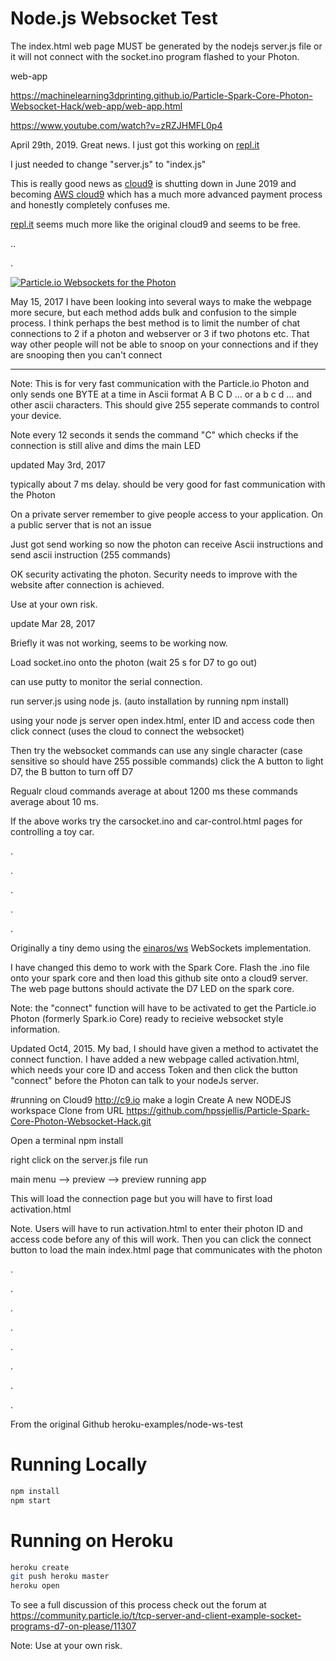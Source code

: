 # Node.js Websocket Test


The index.html web page MUST be generated by the nodejs server.js file or it will not connect with the socket.ino program flashed to your Photon. 



web-app

https://machinelearning3dprinting.github.io/Particle-Spark-Core-Photon-Websocket-Hack/web-app/web-app.html



https://www.youtube.com/watch?v=zRZJHMFL0p4




April 29th, 2019. Great news. I just got this working on [repl.it](http://repl.it)

I just needed to change "server.js" to "index.js"  

This is really good news as [cloud9](http://c9.io) is shutting down in June 2019 and becoming [AWS cloud9](https://aws.amazon.com/cloud9/) which has a much more advanced payment process and honestly completely confuses me. 

[repl.it](http://repl.it) seems much more like the original cloud9 and seems to be free.



..


.





[![Particle.io Websockets for the Photon ](http://img.youtube.com/vi/zRZJHMFL0p4/0.jpg)](https://youtu.be/zRZJHMFL0p4)








May 15, 2017
I have been looking into several ways to make the webpage more secure, but each method adds bulk and confusion to the simple process. I think perhaps the best method is to limit the number of chat connections to 2 if a photon and webserver or 3 if two photons etc. That way other people will not be able to snoop on your connections and if they are snooping then you can't connect

---------------------------------------------

Note: This is for very fast communication with the Particle.io Photon and only sends one BYTE at a time in Ascii format A B C D ... or a b c d ... and other ascii characters. This should give 255 seperate commands to control your device.

Note every 12 seconds it sends the command "C" which checks if the connection is still alive and dims the main LED 

updated May 3rd, 2017

typically about 7 ms delay. should be very good for fast communication with the Photon

On a private server remember to give people access to your application. On a public server that is not an issue

Just got send working so now the photon can receive Ascii instructions and send ascii instruction (255 commands)

OK security activating the photon. Security needs to improve with the website after connection is achieved.

Use at your own risk.



update Mar 28, 2017

Briefly it was not working, seems to be working now.


Load socket.ino onto the photon (wait 25 s for D7 to go out)

can use putty to monitor the serial connection.

run server.js using node js. (auto installation by running npm install)

using your node js server open index.html, enter ID and access code then click connect (uses the cloud to connect the websocket)

Then try the websocket commands can use any single character (case sensitive so should have 255 possible commands)
click the A button to light D7, the B button to turn off D7

Regualr cloud commands average at about 1200 ms these commands average about 10 ms.



If the above  works try the carsocket.ino and car-control.html pages for controlling a toy car.


.



.




.




.





.


























Originally a tiny demo using the [einaros/ws](http://einaros.github.io/ws/) WebSockets implementation.

I have changed this demo to work with the Spark Core. Flash the .ino file onto your spark core and then load this github site onto a cloud9 server. The web page buttons should activate the D7 LED on the spark core.

Note: the "connect" function will have to be activated to get the Particle.io Photon (formerly Spark.io Core) ready to recieive websocket style information.

Updated Oct4, 2015.
My bad, I should have given a method to activatet the connect function. I have added a new webpage called activation.html, which needs your core ID and access Token and then click the button "connect" before the Photon can talk to your nodeJs server.

#running on Cloud9 http://c9.io
make a login
Create A new NODEJS workspace
Clone from URL
https://github.com/hpssjellis/Particle-Spark-Core-Photon-Websocket-Hack.git

Open a terminal
npm install

right click on the server.js file
run

main menu --> preview --> preview running app

This will load the connection page but you will have to first load activation.html


Note. Users will have to run activation.html to enter their photon ID and access code before any of this will work. Then you can click the connect button to load the main index.html page that communicates with the photon

.

.

.

.

.

.

.

.

From the original Github heroku-examples/node-ws-test

# Running Locally

``` bash
npm install
npm start
```




# Running on Heroku

``` bash
heroku create
git push heroku master
heroku open
```




To see a full discussion of this process check out the forum at https://community.particle.io/t/tcp-server-and-client-example-socket-programs-d7-on-please/11307

Note: Use at your own risk.






